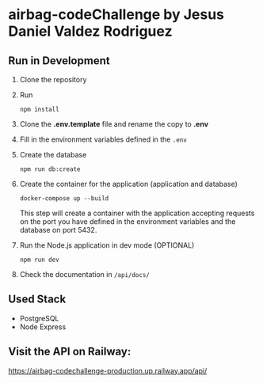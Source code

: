 # airbag-codeChallenge by Jesus Daniel Valdez Rodriguez

## Run in Development

1. Clone the repository
2. Run
   ```
   npm install
   ```
3. Clone the __.env.template__ file and rename the copy to __.env__

4. Fill in the environment variables defined in the ```.env```

5. Create the database
   ```
   npm run db:create
   ```
6. Create the container for the application (application and database)
   ```
   docker-compose up --build
   ```
   This step will create a container with the application accepting requests on the port you have defined in the environment variables and the database on port 5432.

7. Run the Node.js application in dev mode (OPTIONAL)
   ```
   npm run dev
   ```

8. Check the documentation in ```/api/docs/```

## Used Stack
* PostgreSQL
* Node Express

## Visit the API on Railway:
https://airbag-codechallenge-production.up.railway.app/api/